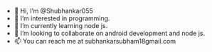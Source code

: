 - 👋 Hi, I’m @Shubhankar055
- 👀 I’m interested in programming.
- 🌱 I’m currently learning node js.
- 💞️ I’m looking to collaborate on android development and node js.
- 📫 You can reach me at subhankarsubham18gmail.com

<!---
Shubhankar055/Shubhankar055 is a ✨ special ✨ repository because its `README.md` (this file) appears on your GitHub profile.
You can click the Preview link to take a look at your changes.
--->
